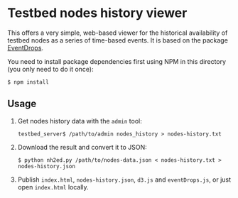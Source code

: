 # Testbed nodes history viewer

This offers a very simple, web-based viewer for the historical availability of
testbed nodes as a series of time-based events.  It is based on the package
[EventDrops](https://github.com/marmelab/EventDrops).

You need to install package dependencies first using NPM in this directory
(you only need to do it once):

    $ npm install

## Usage

 1. Get nodes history data with the ``admin`` tool:

        testbed_server$ /path/to/admin nodes_history > nodes-history.txt

 2. Download the result and convert it to JSON:

        $ python nh2ed.py /path/to/nodes-data.json < nodes-history.txt > nodes-history.json

 3. Publish ``index.html``, ``nodes-history.json``, ``d3.js`` and ``eventDrops.js``,
    or just open ``index.html`` locally.
